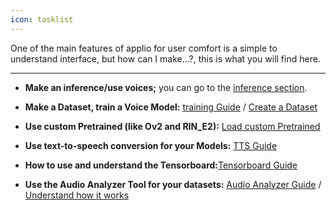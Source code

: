 ```yaml
---
icon: tasklist
---
```

One of the main features of applio for user comfort is a simple to understand interface, but how can I make...?, this is what you will find here.

---

- **Make an inference/use voices;** you can go to the [inference section](get-started/inferencing/).

- **Make a Dataset, train a Voice Model:** [training Guide](/get-started/training/) / [Create a Dataset](/get-started/how-to-create-datasets/)

- **Use custom Pretrained (like Ov2 and RIN_E2):** [Load custom Pretrained](/get-started/pretrained/)

- **Use text-to-speech conversion for your Models:** [TTS Guide](/get-started/tts/)

- **How to use and understand the Tensorboard:**[Tensorboard Guide](/get-started/tensorboard)

- **Use the Audio Analyzer Tool for your datasets:** [Audio Analyzer Guide](/get-started/audio-analyzer/) / [Understand how it works](/create-datasets/sample-rate/)